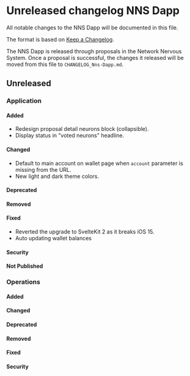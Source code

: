 # Unreleased changelog NNS Dapp

All notable changes to the NNS Dapp will be documented in this file.

The format is based on [Keep a Changelog](https://keepachangelog.com/en/1.0.0/).

The NNS Dapp is released through proposals in the Network Nervous System. Once a
proposal is successful, the changes it released will be moved from this file to
`CHANGELOG_Nns-Dapp.md`.

## Unreleased

### Application

#### Added

* Redesign proposal detail neurons block (collapsible).
* Display status in "voted neurons" headline.

#### Changed

* Default to main account on wallet page when `account` parameter is missing from the URL.
* New light and dark theme colors.

#### Deprecated

#### Removed

#### Fixed

* Reverted the upgrade to SvelteKit 2 as it breaks iOS 15.
* Auto updating wallet balances

#### Security

#### Not Published

### Operations

#### Added

#### Changed

#### Deprecated

#### Removed

#### Fixed

#### Security
